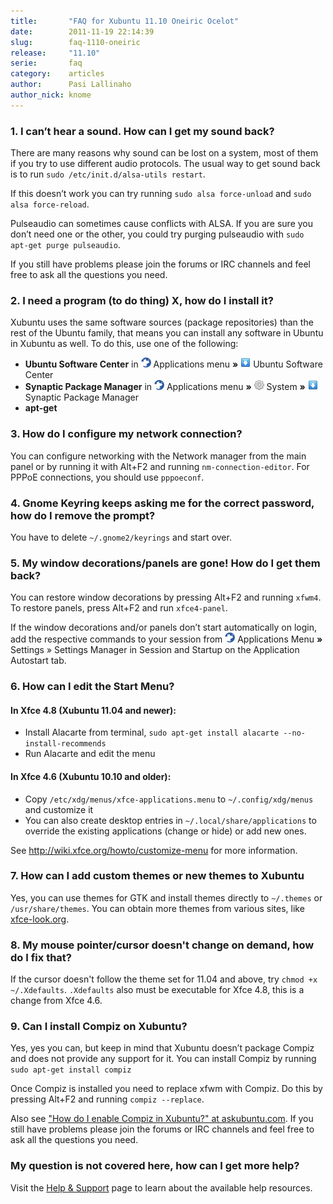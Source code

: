```yaml
---
title:       "FAQ for Xubuntu 11.10 Oneiric Ocelot"
date:        2011-11-19 22:14:39
slug:        faq-1110-oneiric
release:     "11.10"
serie:       faq
category:    articles
author:      Pasi Lallinaho
author_nick: knome
---
```


### 1. I can’t hear a sound. How can I get my sound back?

There are many reasons why sound can be lost on a system, most of them if you try to use different audio protocols. The usual way to get sound back is to run `sudo /etc/init.d/alsa-utils restart`.

If this doesn’t work you can try running `sudo alsa force-unload` and `sudo alsa force-reload`.

Pulseaudio can sometimes cause conflicts with ALSA. If you are sure you don’t need one or the other, you could try purging pulseaudio with `sudo apt-get purge pulseaudio`.

If you still have problems please join the forums or IRC channels and feel free to ask all the questions you need.

### 2. I need a program (to do thing) X, how do I install it?

Xubuntu uses the same software sources (package repositories) than the rest of the Ubuntu family, that means you can install any software in Ubuntu in Xubuntu as well. To do this, use one of the following:

- **Ubuntu Software Center** in ![](/assets/articles/2011/menu_16.png "Applications menu") Applications menu **»** ![](/assets/articles/2011/softwarecenter_synaptic_16.png "Ubuntu Software Center") Ubuntu Software Center
- **Synaptic Package Manager** in ![](/assets/articles/2011/menu_16.png "Applications menu") Applications menu **»** ![](/assets/articles/2011/system_16.png "System") System **»** ![](/assets/articles/2011/softwarecenter_synaptic_16.png "Synaptic Package Manager") Synaptic Package Manager
- **apt-get**

### 3. How do I configure my network connection?

You can configure networking with the Network manager from the main panel or by running it with Alt+F2 and running `nm-connection-editor`. For PPPoE connections, you should use `pppoeconf`.

### 4. Gnome Keyring keeps asking me for the correct password, how do I remove the prompt?

You have to delete `~/.gnome2/keyrings` and start over.

### 5. My window decorations/panels are gone! How do I get them back?

You can restore window decorations by pressing Alt+F2 and running `xfwm4`. To restore panels, press Alt+F2 and run `xfce4-panel`.

If the window decorations and/or panels don’t start automatically on login, add the respective commands to your session from ![](/assets/articles/2011/menu_16.png "Applications menu") Applications Menu **»** Settings » Settings Manager in Session and Startup on the Application Autostart tab.

### 6. How can I edit the Start Menu?

#### In Xfce 4.8 (Xubuntu 11.04 and newer):

- Install Alacarte from terminal, `sudo apt-get install alacarte --no-install-recommends`
- Run Alacarte and edit the menu

#### In Xfce 4.6 (Xubuntu 10.10 and older):

- Copy `/etc/xdg/menus/xfce-applications.menu` to `~/.config/xdg/menus` and customize it
- You can also create desktop entries in `~/.local/share/applications` to override the existing applications (change or hide) or add new ones.

See <http://wiki.xfce.org/howto/customize-menu> for more information.

### 7. How can I add custom themes or new themes to Xubuntu

Yes, you can use themes for GTK and install themes directly to `~/.themes` or `/usr/share/themes`. You can obtain more themes from various sites, like [xfce-look.org](http://xfce-look.org/).

### 8. My mouse pointer/cursor doesn't change on demand, how do I fix that?

If the cursor doesn't follow the theme set for 11.04 and above, try `chmod +x ~/.Xdefaults`. `.Xdefaults` also must be executable for Xfce 4.8, this is a change from Xfce 4.6.

### 9. Can I install Compiz on Xubuntu?

Yes, yes you can, but keep in mind that Xubuntu doesn’t package Compiz and does not provide any support for it. You can install Compiz by running `sudo apt-get install compiz`

Once Compiz is installed you need to replace xfwm with Compiz. Do this by pressing Alt+F2 and running `compiz --replace`.

Also see ["How do I enable Compiz in Xubuntu?" at askubuntu.com](http://askubuntu.com/questions/58002/how-do-i-enable-compiz-in-xubuntu). If you still have problems please join the forums or IRC channels and feel free to ask all the questions you need.

### My question is not covered here, how can I get more help?

Visit the [Help &amp; Support](/help) page to learn about the available help resources.
